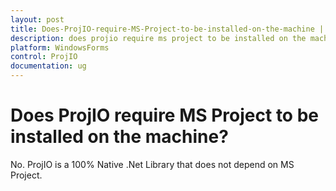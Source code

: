 ```yaml
---
layout: post
title: Does-ProjIO-require-MS-Project-to-be-installed-on-the-machine | WindowsForms | Syncfusion
description: does projio require ms project to be installed on the machine?
platform: WindowsForms
control: ProjIO
documentation: ug
---
```


# Does ProjIO require MS Project to be installed on the machine?

No. ProjIO is a 100% Native .Net Library that does not depend on MS Project.

